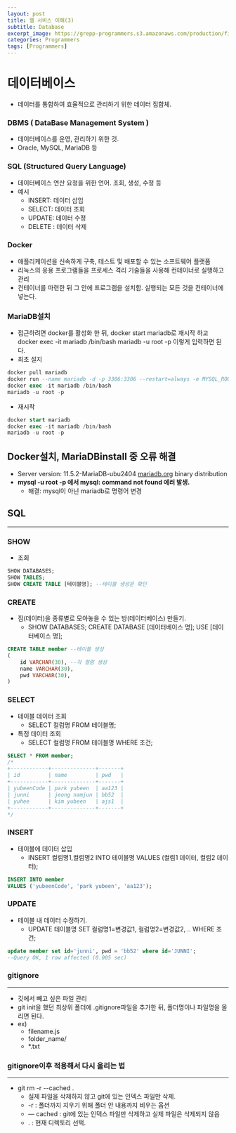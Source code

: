 ```yaml
---
layout: post
title: 웹 서비스 이해(3)
subtitle: Database
excerpt_image: https://grepp-programmers.s3.amazonaws.com/production/file_resource/6737/Dev_Thumnail_Web_Full_Stack_4th.png
categories: Programmers
tags: [Programmers]
---
```

# 데이터베이스

- 데이터를 통합하여 효율적으로 관리하기 위한 데이터 집합체.

### DBMS ( DataBase Management System )

- 데이터베이스를 운영, 관리하기 위한 것.
- Oracle, MySQL, MariaDB  등

### SQL (Structured Query Language)

- 데이터베이스 연산 요청을 위한 언어. 조회, 생성, 수정 등
- 예시
    - INSERT: 데이터 삽입
    - SELECT: 데이터 조회
    - UPDATE: 데이터 수정
    - DELETE : 데이터 삭제

### Docker

- 애플리케이션을 신속하게 구축, 테스트 및 배포할 수 있는 소프트웨어 플랫폼
- 리눅스의 응용 프로그램들을 프로세스 격리 기술들을 사용해 컨테이너로 실행하고 관리
- 컨테이너를 마련한 뒤 그 안에 프로그램을 설치함. 실행되는 모든 것을 컨테이너에 넣는다.

### MariaDB설치

- 접근하려면 docker를 활성화 한 뒤, docker start mariadb로 재시작 하고
docker exec -it mariadb /bin/bash
mariadb -u root -p
이렇게 입력하면 된다.
- 최초 설지

```sql
docker pull mariadb
docker run --name mariadb -d -p 3306:3306 --restart=always -e MYSQL_ROOT_PASSWORD=root mariadb
docker exec -it mariadb /bin/bash
mariadb -u root -p
```

- 재시작

```sql
docker start mariadb
docker exec -it mariadb /bin/bash
mariadb -u root -p
```

## Docker설치, MariaDBinstall 중 오류 해결

- Server version: 11.5.2-MariaDB-ubu2404 [mariadb.org](http://mariadb.org/) binary distribution
- **mysql -u root -p 에서  mysql: command not found 에러 발생.**
    - 해결: mysql이 아닌 mariadb로 명령어 변경

## SQL

---

### SHOW

- 조회

```sql
SHOW DATABASES;
SHOW TABLES;
SHOW CREATE TABLE [테이블명]; --테이블 생성문 확인
```

### CREATE

- 짐(데이터)을 종류별로 모아놓을 수 있는 방(데이터베이스) 만들기.
    - SHOW DATABASES;
    CREATE DATABASE [데이터베이스 명];
    USE [데이터베이스 명];

```sql
CREATE TABLE member --테이블 생성
(
	id VARCHAR(30), --각 컬럼 생성
	name VARCHAR(30),
	pwd VARCHAR(30),
)
```

### SELECT

- 테이블 데이터 조회
    - SELECT 컬럼명 FROM 테이블명;
- 특정 데이터 조회
    - SELECT 컬럼명 FROM 테이블명
    WHERE 조건;

```sql
SELECT * FROM member;
/*
+------------+--------------+-------+
| id         | name         | pwd   |
+------------+--------------+-------+
| yubeenCode | park yubeen  | aa123 |
| junni      | jeong namjun | bb52  |
| yuhee      | kim yubeen   | ajs1  |
+------------+--------------+-------+
*/
```

### INSERT

- 테이블에 데이터 삽입
    - INSERT 컬럼명1,컬럼명2 INTO 테이블명 
    VALUES (컬럼1 데이터, 컬럼2 데이터);

```sql
INSERT INTO member 
VALUES ('yubeenCode', 'park yubeen', 'aa123');
```

### UPDATE

- 테이블 내 데이터 수정하기.
    - UPDATE 테이블명
    SET 컬럼명1=변경값1, 컬럼명2=변경값2, ..
    WHERE 조건;

```sql
update member set id='junni', pwd = 'bb52' where id='JUNNI';
--Query OK, 1 row affected (0.005 sec)
```

### gitignore

---

- 깃에서 빼고 싶은 파일 관리
- git init을 했던 최상위 폴더에 .gitignore파일을 추가한 뒤, 폴더명이나 파일명을 올리면 된다.
- ex)
    - filename.js
    - folder_name/
    - *.txt

### gitignore이후 적용해서 다시 올리는 법

---

- git rm -r --cached .
    - 실제 파일을 삭제하지 않고 git에 있는 인덱스 파일만 삭제.
    - -r : 폴더까지 지우기 위해 폴더 안 내용까지 비우는 옵션
    - — cached : git에 있는 인덱스 파일만 삭제하고 실제 파일은 삭제되지 않음
    - . : 현재 디렉토리 선택.